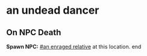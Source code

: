 # an undead dancer
## On NPC Death

**Spawn NPC:**  [\#an enraged relative](/npc/111025) at this location.
end